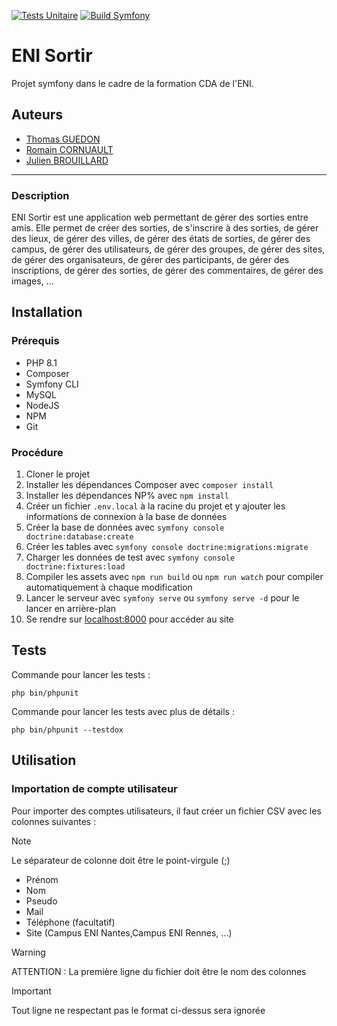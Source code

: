 [![Tests Unitaire](https://github.com/Guetom/ENI-Sortir/actions/workflows/UnitTests.yml/badge.svg)](https://github.com/Guetom/ENI-Sortir/actions/workflows/UnitTests.yml)
[![Build Symfony](https://github.com/Guetom/ENI-Sortir/actions/workflows/symfony.yml/badge.svg)](https://github.com/Guetom/ENI-Sortir/actions/workflows/symfony.yml)
# ENI Sortir

Projet symfony dans le cadre de la formation CDA de l'ENI.

## Auteurs

- [Thomas GUEDON](https://github.com/Guetom)
- [Romain CORNUAULT](https://github.com/TheMisterRedFox)
- [Julien BROUILLARD](https://github.com/AMIRALADAMS)

---

### Description

ENI Sortir est une application web permettant de gérer des sorties entre amis. Elle permet de créer des sorties, de
s'inscrire à des sorties, de gérer des lieux, de gérer des villes, de gérer des états de sorties, de gérer des campus,
de gérer des utilisateurs, de gérer des groupes, de gérer des sites, de gérer des organisateurs, de gérer des
participants, de gérer des inscriptions, de gérer des sorties, de gérer des commentaires, de gérer des images, ...

## Installation

### Prérequis

- PHP 8.1
- Composer
- Symfony CLI
- MySQL
- NodeJS
- NPM
- Git

### Procédure

1. Cloner le projet
2. Installer les dépendances Composer avec `composer install`
3. Installer les dépendances NP% avec `npm install`
4. Créer un fichier `.env.local` à la racine du projet et y ajouter les informations de connexion à la base de données
5. Créer la base de données avec `symfony console doctrine:database:create`
6. Créer les tables avec `symfony console doctrine:migrations:migrate`
7. Charger les données de test avec `symfony console doctrine:fixtures:load`
8. Compiler les assets avec `npm run build` ou `npm run watch` pour compiler automatiquement à chaque modification
9. Lancer le serveur avec `symfony serve` ou `symfony serve -d` pour le lancer en arrière-plan
10. Se rendre sur [localhost:8000](https://localhost:8000) pour accéder au site

## Tests

Commande pour lancer les tests :
````shell
php bin/phpunit
````

Commande pour lancer les tests avec plus de détails :
````shell
php bin/phpunit --testdox
````

## Utilisation

### Importation de compte utilisateur

Pour importer des comptes utilisateurs, il faut créer un fichier CSV avec les colonnes suivantes :

> [!NOTE]
> Le séparateur de colonne doit être le point-virgule (;)

- Prénom
- Nom
- Pseudo
- Mail
- Téléphone (facultatif)
- Site (Campus ENI Nantes,Campus ENI Rennes, ...)

> [!WARNING]
> ATTENTION : La première ligne du fichier doit être le nom des colonnes

> [!IMPORTANT]
> Tout ligne ne respectant pas le format ci-dessus sera ignorée
